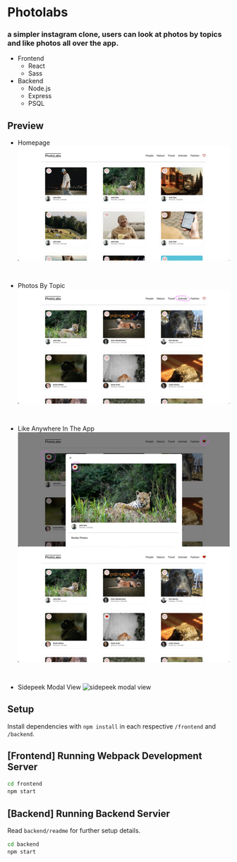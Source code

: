 # Photolabs
### a simpler instagram clone, users can look at photos by topics and like photos all over the app.
  - Frontend 
      - React
      - Sass
  - Backend
      - Node.js
      - Express
      - PSQL


## Preview 

- Homepage
![homepage](https://github.com/Mosse-Sox/photolabs-starter/blob/main/docs/homepage.png?raw=true)

<br>

- Photos By Topic
![photos by topic](https://github.com/Mosse-Sox/photolabs-starter/blob/main/docs/photosbytopicanimals.png?raw=true)

<br>

- Like Anywhere In The App
![like anywhere in the app](https://github.com/Mosse-Sox/photolabs-starter/blob/main/docs/likeanywhere.png?raw=true)
![like notification](https://github.com/Mosse-Sox/photolabs-starter/blob/main/docs/likenotification.png?raw=true)

<br>

- Sidepeek Modal View
![sidepeek modal view](https://github.com/Mosse-Sox/photolabs-starter/blob/main/docs/sidepeek.png?raw=true)

## Setup

Install dependencies with `npm install` in each respective `/frontend` and `/backend`.

## [Frontend] Running Webpack Development Server

```sh
cd frontend
npm start
```

## [Backend] Running Backend Servier

Read `backend/readme` for further setup details.

```sh
cd backend
npm start
```
